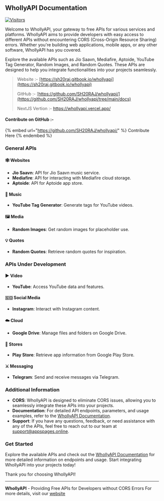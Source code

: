 ## WhollyAPI Documentation

[![Visitors](https://api.visitorbadge.io/api/visitors?path=https%3A%2F%2Fgithub.com%2FSH20RAJ%2Fnextapi%2F&countColor=%23263759&style=flat)](https://visitorbadge.io/status?path=https%3A%2F%2Fgithub.com%2FSH20RAJ%2Fnextapi%2F)

Welcome to WhollyAPI, your gateway to free APIs for various services and platforms. WhollyAPI aims to provide developers with easy access to different APIs without encountering CORS (Cross-Origin Resource Sharing) errors. Whether you're building web applications, mobile apps, or any other software, WhollyAPI has you covered.

Explore the available APIs such as Jio Saavn, Mediafire, Aptoide, YouTube Tag Generator, Random Images, and Random Quotes. These APIs are designed to help you integrate functionalities into your projects seamlessly.



> Website :- [https://sh20raj.gitbook.io/whollyapi](https://sh20raj.gitbook.io/whollyapi)
>
> GitHub :- [https://github.com/SH20RAJ/whollyapi/](https://github.com/SH20RAJ/whollyapi/tree/main/docs)
>
> NextJS Vertion :- https://whollyapi.vercel.app/


#### Contribute on GitHub :-

{% embed url="https://github.com/SH20RAJ/whollyapi/" %}
Contribute Here
{% endembed %}

### General APIs

#### 🕸️ Websites

* **Jio Saavn**: API for Jio Saavn music service.
* **Mediafire**: API for interacting with Mediafire cloud storage.
* **Aptoide**: API for Aptoide app store.

#### 🎼 Music

* **YouTube Tag Generator**: Generate tags for YouTube videos.

#### 🖼️ Media

* **Random Images**: Get random images for placeholder use.

#### 💡 Quotes

* **Random Quotes**: Retrieve random quotes for inspiration.

### APIs Under Development

#### ▶️ Video

* **YouTube**: Access YouTube data and features.

#### 🇸🇴 Social Media

* **Instagram**: Interact with Instagram content.

#### ☁️ Cloud

* **Google Drive**: Manage files and folders on Google Drive.

#### 💎 Stores

* **Play Store**: Retrieve app information from Google Play Store.

#### ⚔️ Messaging

* **Telegram**: Send and receive messages via Telegram.

### Additional Information

* **CORS**: WhollyAPI is designed to eliminate CORS issues, allowing you to seamlessly integrate these APIs into your projects.
* **Documentation**: For detailed API endpoints, parameters, and usage examples, refer to the [WhollyAPI Documentation](https://sh20raj.gitbook.io/whollyapi/).
* **Support**: If you have any questions, feedback, or need assistance with any of the APIs, feel free to reach out to our team at support@appspages.online.

### Get Started

Explore the available APIs and check out the [WhollyAPI Documentation](https://sh20raj.gitbook.io/whollyapi/) for more detailed information on endpoints and usage. Start integrating WhollyAPI into your projects today!

Thank you for choosing WhollyAPI!

***

**WhollyAPI** - Providing Free APIs for Developers without CORS Errors For more details, visit our [website](https://wholly-api.appspages.online/)
